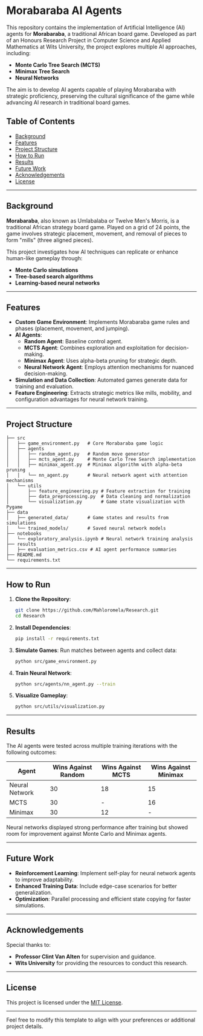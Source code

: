 
# Morabaraba AI Agents

This repository contains the implementation of Artificial Intelligence (AI) agents for **Morabaraba**, a traditional African board game. Developed as part of an Honours Research Project in Computer Science and Applied Mathematics at Wits University, the project explores multiple AI approaches, including:

- **Monte Carlo Tree Search (MCTS)**
- **Minimax Tree Search**
- **Neural Networks**

The aim is to develop AI agents capable of playing Morabaraba with strategic proficiency, preserving the cultural significance of the game while advancing AI research in traditional board games.


## Table of Contents
- [Background](#background)
- [Features](#features)
- [Project Structure](#project-structure)
- [How to Run](#how-to-run)
- [Results](#results)
- [Future Work](#future-work)
- [Acknowledgements](#acknowledgements)
- [License](#license)

---

## Background
**Morabaraba**, also known as Umlabalaba or Twelve Men's Morris, is a traditional African strategy board game. Played on a grid of 24 points, the game involves strategic placement, movement, and removal of pieces to form "mills" (three aligned pieces).

This project investigates how AI techniques can replicate or enhance human-like gameplay through:
- **Monte Carlo simulations**
- **Tree-based search algorithms**
- **Learning-based neural networks**

---

## Features
- **Custom Game Environment**: Implements Morabaraba game rules and phases (placement, movement, and jumping).
- **AI Agents**:
    - **Random Agent**: Baseline control agent.
    - **MCTS Agent**: Combines exploration and exploitation for decision-making.
    - **Minimax Agent**: Uses alpha-beta pruning for strategic depth.
    - **Neural Network Agent**: Employs attention mechanisms for nuanced decision-making.
- **Simulation and Data Collection**: Automated games generate data for training and evaluation.
- **Feature Engineering**: Extracts strategic metrics like mills, mobility, and configuration advantages for neural network training.

---

## Project Structure
```
├── src
│   ├── game_environment.py   # Core Morabaraba game logic
│   ├── agents
│   │   ├── random_agent.py   # Random move generator
│   │   ├── mcts_agent.py     # Monte Carlo Tree Search implementation
│   │   ├── minimax_agent.py  # Minimax algorithm with alpha-beta pruning
│   │   └── nn_agent.py       # Neural network agent with attention mechanisms
│   └── utils
│       ├── feature_engineering.py # Feature extraction for training
│       ├── data_preprocessing.py  # Data cleaning and normalization
│       └── visualization.py       # Game state visualization with Pygame
├── data
│   ├── generated_data/       # Game states and results from simulations
│   └── trained_models/       # Saved neural network models
├── notebooks
│   └── exploratory_analysis.ipynb # Neural network training analysis
├── results
│   ├── evaluation_metrics.csv # AI agent performance summaries
├── README.md
└── requirements.txt
```

---

## How to Run
1. **Clone the Repository**:
   ```bash
   git clone https://github.com/Mahloromela/Research.git
   cd Research
   ```

2. **Install Dependencies**:
   ```bash
   pip install -r requirements.txt
   ```

3. **Simulate Games**:
   Run matches between agents and collect data:
   ```bash
   python src/game_environment.py
   ```

4. **Train Neural Network**:
   ```bash
   python src/agents/nn_agent.py --train
   ```

5. **Visualize Gameplay**:
   ```bash
   python src/utils/visualization.py
   ```

---

## Results
The AI agents were tested across multiple training iterations with the following outcomes:

| Agent          | Wins Against Random | Wins Against MCTS | Wins Against Minimax |
|----------------|---------------------|-------------------|-----------------------|
| Neural Network | 30                 | 18                | 15                    |
| MCTS           | 30                 | -                 | 16                    |
| Minimax        | 30                 | 12                | -                     |

Neural networks displayed strong performance after training but showed room for improvement against Monte Carlo and Minimax agents.

---

## Future Work
- **Reinforcement Learning**: Implement self-play for neural network agents to improve adaptability.
- **Enhanced Training Data**: Include edge-case scenarios for better generalization.
- **Optimization**: Parallel processing and efficient state copying for faster simulations.

---

## Acknowledgements
Special thanks to:
- **Professor Clint Van Alten** for supervision and guidance.
- **Wits University** for providing the resources to conduct this research.

---

## License
This project is licensed under the [MIT License](LICENSE).

---

Feel free to modify this template to align with your preferences or additional project details.
